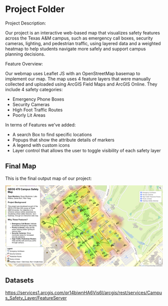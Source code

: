 # Project Folder

Project Description: 

Our project is an interactive web-based map that visualizes safety features across the Texas A&M campus, such as emergency call boxes, security cameras, lighting, and pedestrian traffic, using layered data and a weighted heatmap to help students navigate more safely and support campus planning decisions.

Feature Overview:

Our webmap uses Leaflet JS with an OpenStreetMap basemap to implement our map. The map uses 4 feature layers that were manually collected and uploaded using ArcGIS Field Maps and ArcGIS Online. They include 4 safety categories: 

* Emergency Phone Boxes
* Security Cameras
* High Foot Traffic Routes
* Poorly Lit Areas

In terms of Features we've added: 

* A search Box to find specific locations
* Popups that show the attribute details of markers
* A legend with custom icons
* Layer control that allows the user to toggle visibility of each safety layer

## Final Map

This is the final output map of our project:

![Final Map](https://raw.githubusercontent.com/tamu-edu-students/GEOG-YifanYang-GEOG678/main/Project/final_map2.png)

## Datasets
https://services1.arcgis.com/qr14biwnHA6Vis6l/arcgis/rest/services/Campus_Safety_Layer/FeatureServer
